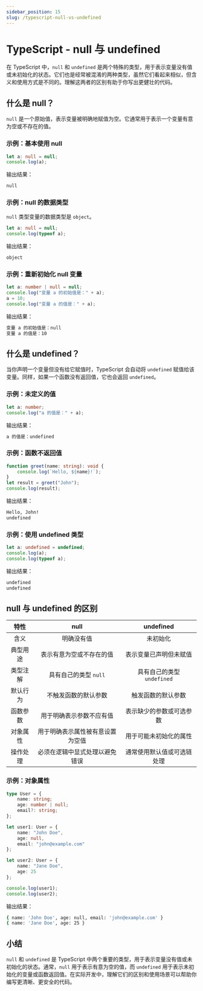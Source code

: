 ```yaml
---
sidebar_position: 15
slug: /typescript-null-vs-undefined
---
```


# TypeScript - null 与 undefined

在 TypeScript 中，`null` 和 `undefined` 是两个特殊的类型，用于表示变量没有值或未初始化的状态。它们也是经常被混淆的两种类型，虽然它们看起来相似，但含义和使用方式是不同的。理解这两者的区别有助于你写出更健壮的代码。



## 什么是 null？

`null` 是一个原始值，表示变量被明确地赋值为空。它通常用于表示一个变量有意为空或不存在的值。

### 示例：基本使用 null

```typescript
let a: null = null;
console.log(a);
```

输出结果：

```bash
null
```

### 示例：null 的数据类型

`null` 类型变量的数据类型是 `object`。

```typescript
let a: null = null;
console.log(typeof a);
```

输出结果：

```bash
object
```

### 示例：重新初始化 null 变量

```typescript
let a: number | null = null;
console.log("变量 a 的初始值是：" + a);
a = 10;
console.log("变量 a 的值是：" + a);
```

输出结果：

```bash
变量 a 的初始值是：null
变量 a 的值是：10
```



## 什么是 undefined？

当你声明一个变量但没有给它赋值时，TypeScript 会自动将 `undefined` 赋值给该变量。同样，如果一个函数没有返回值，它也会返回 `undefined`。

### 示例：未定义的值

```typescript
let a: number;
console.log("a 的值是：" + a);
```

输出结果：

```bash
a 的值是：undefined
```

### 示例：函数不返回值

```typescript
function greet(name: string): void {
    console.log(`Hello, ${name}!`);
}
let result = greet("John");
console.log(result);
```

输出结果：

```bash
Hello, John!
undefined
```

### 示例：使用 undefined 类型

```typescript
let a: undefined = undefined;
console.log(a);
console.log(typeof a);
```

输出结果：

```bash
undefined
undefined
```



## null 与 undefined 的区别

|   特性   |               null               |         undefined          |
| :------: | :------------------------------: | :------------------------: |
|   含义   |            明确没有值            |          未初始化          |
| 典型用途 |     表示有意为空或不存在的值     |   表示变量已声明但未赋值   |
| 类型注解 |      具有自己的类型 `null`       | 具有自己的类型 `undefined` |
| 默认行为 |       不触发函数的默认参数       |     触发函数的默认参数     |
| 函数参数 |     用于明确表示参数不应有值     |  表示缺少的参数或可选参数  |
| 对象属性 | 用于明确表示属性被有意设置为空值 |   用于可能未初始化的属性   |
| 操作处理 |  必须在逻辑中显式处理以避免错误  | 通常使用默认值或可选链处理 |

### 示例：对象属性

```typescript showLineNumbers
type User = {
    name: string;
    age: number | null;
    email?: string;
};

let user1: User = {
    name: "John Doe",
    age: null,
    email: "john@example.com"
};

let user2: User = {
    name: "Jane Doe",
    age: 25
};

console.log(user1);
console.log(user2);
```

输出结果：

```bash
{ name: 'John Doe', age: null, email: 'john@example.com' }
{ name: 'Jane Doe', age: 25 }
```



## 小结

`null` 和 `undefined` 是 TypeScript 中两个重要的类型，用于表示变量没有值或未初始化的状态。通常，`null` 用于表示有意为空的值，而 `undefined` 用于表示未初始化的变量或函数返回值。在实际开发中，理解它们的区别和使用场景可以帮助你编写更清晰、更安全的代码。
